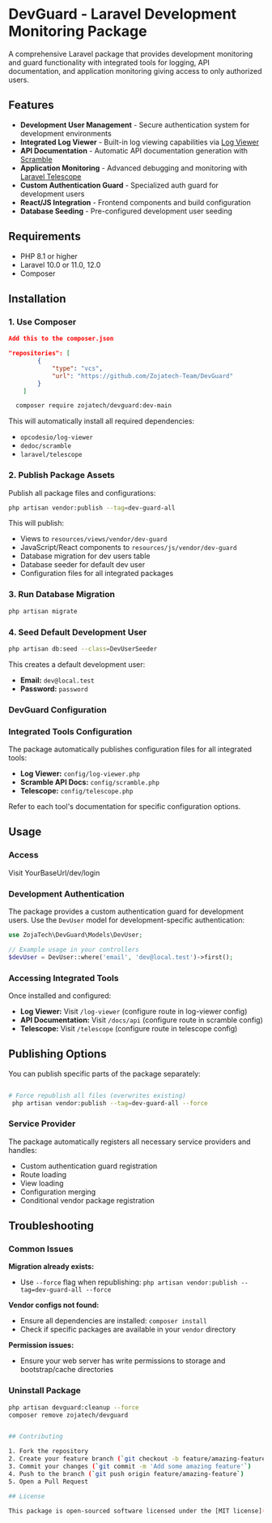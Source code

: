 # DevGuard - Laravel Development Monitoring Package

A comprehensive Laravel package that provides development monitoring and guard functionality with integrated tools for logging, API documentation, and application monitoring giving access to only authorized users.

## Features

- **Development User Management** - Secure authentication system for development environments
- **Integrated Log Viewer** - Built-in log viewing capabilities via [Log Viewer](https://github.com/opcodesio/log-viewer)
- **API Documentation** - Automatic API documentation generation with [Scramble](https://github.com/dedoc/scramble)
- **Application Monitoring** - Advanced debugging and monitoring with [Laravel Telescope](https://github.com/laravel/telescope)
- **Custom Authentication Guard** - Specialized auth guard for development users
- **React/JS Integration** - Frontend components and build configuration
- **Database Seeding** - Pre-configured development user seeding

## Requirements

- PHP 8.1 or higher
- Laravel 10.0 or 11.0, 12.0
- Composer

## Installation

### 1. Use Composer 

```json
Add this to the composer.json

"repositories": [
        {
            "type": "vcs",
            "url": "https://github.com/Zojatech-Team/DevGuard"
        }
    ]

```

```bash
  composer require zojatech/devguard:dev-main 
```

This will automatically install all required dependencies:
- `opcodesio/log-viewer`
- `dedoc/scramble` 
- `laravel/telescope`

### 2. Publish Package Assets

Publish all package files and configurations:

```bash
php artisan vendor:publish --tag=dev-guard-all
```

This will publish:
- Views to `resources/views/vendor/dev-guard`
- JavaScript/React components to `resources/js/vendor/dev-guard`
- Database migration for dev users table
- Database seeder for default dev user
- Configuration files for all integrated packages

### 3. Run Database Migration

```bash
php artisan migrate
```

### 4. Seed Default Development User

```bash
php artisan db:seed --class=DevUserSeeder
```

This creates a default development user:
- **Email:** `dev@local.test`
- **Password:** `password`


### DevGuard Configuration


### Integrated Tools Configuration

The package automatically publishes configuration files for all integrated tools:

- **Log Viewer:** `config/log-viewer.php`
- **Scramble API Docs:** `config/scramble.php` 
- **Telescope:** `config/telescope.php`

Refer to each tool's documentation for specific configuration options.

## Usage

### Access
Visit YourBaseUrl/dev/login

### Development Authentication

The package provides a custom authentication guard for development users. Use the `DevUser` model for development-specific authentication:

```php
use ZojaTech\DevGuard\Models\DevUser;

// Example usage in your controllers
$devUser = DevUser::where('email', 'dev@local.test')->first();
```

### Accessing Integrated Tools

Once installed and configured:

- **Log Viewer:** Visit `/log-viewer` (configure route in log-viewer config)
- **API Documentation:** Visit `/docs/api` (configure route in scramble config)
- **Telescope:** Visit `/telescope` (configure route in telescope config)

## Publishing Options

You can publish specific parts of the package separately:

```bash

# Force republish all files (overwrites existing)
 php artisan vendor:publish --tag=dev-guard-all --force
```

### Service Provider

The package automatically registers all necessary service providers and handles:

- Custom authentication guard registration
- Route loading
- View loading
- Configuration merging
- Conditional vendor package registration

## Troubleshooting

### Common Issues

**Migration already exists:**
- Use `--force` flag when republishing: `php artisan vendor:publish --tag=dev-guard-all --force`

**Vendor configs not found:**
- Ensure all dependencies are installed: `composer install`
- Check if specific packages are available in your `vendor` directory

**Permission issues:**
- Ensure your web server has write permissions to storage and bootstrap/cache directories


### Uninstall Package

```bash
php artisan devguard:cleanup --force 
composer remove zojatech/devguard


## Contributing

1. Fork the repository
2. Create your feature branch (`git checkout -b feature/amazing-feature`)
3. Commit your changes (`git commit -m 'Add some amazing feature'`)
4. Push to the branch (`git push origin feature/amazing-feature`)
5. Open a Pull Request

## License

This package is open-sourced software licensed under the [MIT license](https://opensource.org/licenses/MIT).
 